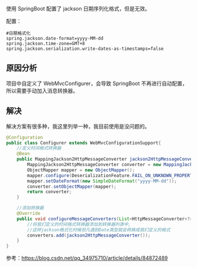 使用 SpringBoot 配置了 jackson 日期序列化格式，但是无效。

配置：
``` properties
#日期格式化
spring.jackson.date-format=yyyy-MM-dd
spring.jackson.time-zone=GMT+8
spring.jackson.serialization.write-dates-as-timestamps=false
```

## 原因分析
项目中自定义了 WebMvcConfigurer，会导致 SpringBoot 不再进行自动配置，所以需要手动加入消息转换器。

## 解决
解决方案有很多种，我这里列举一种，我目前使用是没问题的。

``` java
@Configuration
public class Configurer extends WebMvcConfigurationSupport{
	//定义时间格式转换器
	@Bean
	public MappingJackson2HttpMessageConverter jackson2HttpMessageConverter() {
	    MappingJackson2HttpMessageConverter converter = new MappingJackson2HttpMessageConverter();
	    ObjectMapper mapper = new ObjectMapper();
	    mapper.configure(DeserializationFeature.FAIL_ON_UNKNOWN_PROPERTIES, false);
	    mapper.setDateFormat(new SimpleDateFormat("yyyy-MM-dd"));
	    converter.setObjectMapper(mapper);
	    return converter;
	}

	//添加转换器
	@Override
	public void configureMessageConverters(List<HttpMessageConverter<?>> converters) {
	    //将我们定义的时间格式转换器添加到转换器列表中,
	    //这样jackson格式化时候但凡遇到Date类型就会转换成我们定义的格式
	    converters.add(jackson2HttpMessageConverter());
	}
}
```

参考：https://blog.csdn.net/qq_34975710/article/details/84872489
